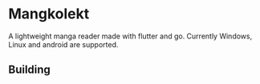 # Mangkolekt

A lightweight manga reader made with flutter and go.
Currently Windows, Linux and android are supported.

## Building
